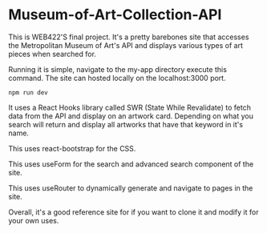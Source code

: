 # Museum-of-Art-Collection-API
This is WEB422'S final project. It's a pretty barebones site that accesses the Metropolitan Museum of Art's API and displays various types of art pieces when searched for. 

Running it is simple, navigate to the my-app directory execute this command. The site can hosted locally on the localhost:3000 port.
```
npm run dev
```

It uses a React Hooks library called SWR (State While Revalidate) to fetch data from the API and display on an artwork card. Depending on what you search will return and display all artworks that have that keyword in it's name. 

This uses react-bootstrap for the CSS. 

This uses useForm for the search and advanced search component of the site. 

This uses useRouter to dynamically generate and navigate to pages in the site. 

Overall, it's a good reference site for if you want to clone it and modify it for your own uses. 


